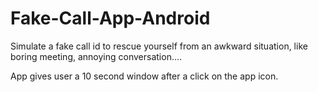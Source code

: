 # Fake-Call-App-Android
Simulate a fake call id to rescue yourself from an awkward situation, like boring meeting, annoying conversation....

App gives user a 10 second window after a click on the app icon.